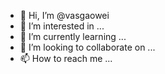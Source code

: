 - 👋 Hi, I’m @vasgaowei
- 👀 I’m interested in ...
- 🌱 I’m currently learning ...
- 💞️ I’m looking to collaborate on ...
- 📫 How to reach me ...

<!---
vasgaowei/vasgaowei is a ✨ special ✨ repository because its `README.md` (this file) appears on your GitHub profile.
You can click the Preview link to take a look at your changes.
--->
